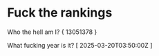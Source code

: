 # Fuck the rankings

Who the hell am I?
{ 13051378 }

What fucking year is it?
[ 2025-03-20T03:50:00Z ]
